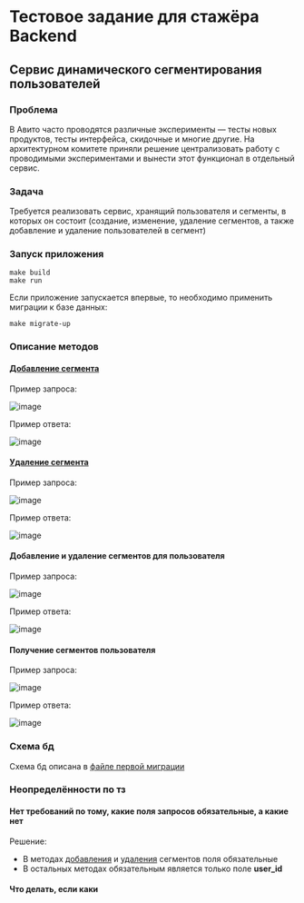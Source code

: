 # Тестовое задание для стажёра Backend
## Сервис динамического сегментирования пользователей

### Проблема

В Авито часто проводятся различные эксперименты — тесты новых продуктов, тесты интерфейса, скидочные и многие другие.
На архитектурном комитете приняли решение централизовать работу с проводимыми экспериментами и вынести этот функционал в отдельный сервис.

### Задача

Требуется реализовать сервис, хранящий пользователя и сегменты, в которых он состоит (создание, изменение, удаление сегментов, а также добавление и удаление пользователей в сегмент)

### Запуск приложения

```
make build
make run
```
Если приложение запускается впервые, то необходимо применить миграции к базе данных:
```
make migrate-up
```

### Описание методов

#### [Добавление сегмента](#добавление-сегмента)

Пример запроса:

![image](https://github.com/DenChika/backend-trainee-assignment-2023/assets/79001610/9f88ea40-5d0d-40da-ac17-378f3bcbb957)

Пример ответа:

![image](https://github.com/DenChika/backend-trainee-assignment-2023/assets/79001610/4f926f8f-3b04-440c-b8d5-d352a6209675)

#### [Удаление сегмента](#удаление-сегмента)

Пример запроса:

![image](https://github.com/DenChika/backend-trainee-assignment-2023/assets/79001610/64683a4c-9514-4430-8dd9-2273b835c8db)

Пример ответа:

![image](https://github.com/DenChika/backend-trainee-assignment-2023/assets/79001610/5d77d6e1-21d2-4c82-8990-b1a7e693d861)

#### Добавление и удаление сегментов для пользователя

Пример запроса:

![image](https://github.com/DenChika/backend-trainee-assignment-2023/assets/79001610/6d7a1586-7833-4a95-ae28-6f63ee1eef59)

Пример ответа:

![image](https://github.com/DenChika/backend-trainee-assignment-2023/assets/79001610/16e3b2dc-0770-44e8-9fa4-c92aedb33b95)

#### Получение сегментов пользователя

Пример запроса:

![image](https://github.com/DenChika/backend-trainee-assignment-2023/assets/79001610/2325c917-5040-4fa1-a4df-46d2e5111ec6)

Пример ответа:

![image](https://github.com/DenChika/backend-trainee-assignment-2023/assets/79001610/58b0faf4-a2eb-455b-a168-4ea5fab503c3)

### Схема бд

Схема бд описана в [файле первой миграции](migrations/000001_init.up.sql)

### Неопределённости по тз

#### Нет требований по тому, какие поля запросов обязательные, а какие нет

Решение: 
* В методах [добавления](#добавление-сегмента) и [удаления](#удаление-сегмента) сегментов поля обязательные
* В остальных методах обязательным является только поле **user_id**

#### Что делать, если каки
